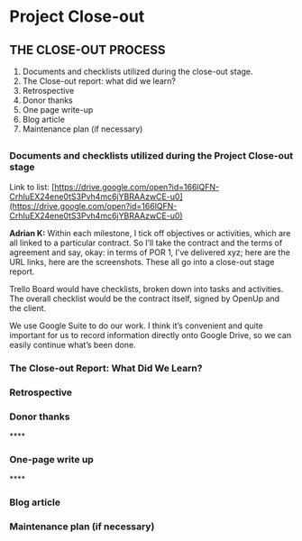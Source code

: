 # Project Close-out

## THE CLOSE-OUT PROCESS

1. Documents and checklists utilized during the close-out stage.
2. The Close-out report: what did we learn? 
3. Retrospective
4. Donor thanks
5. One page write-up
6. Blog article
7. Maintenance plan \(if necessary\) 

## 

### Documents and checklists utilized during the Project Close-out stage

Link to list: [https://drive.google.com/open?id=166lQFN-CrhIuEX24ene0tS3Pvh4mc6jYBRAAzwCE-u0](https://drive.google.com/open?id=166lQFN-CrhIuEX24ene0tS3Pvh4mc6jYBRAAzwCE-u0)

**Adrian K:** Within each milestone, I tick off objectives or activities, which are all linked to a particular contract. So I’ll take the contract and the terms of agreement and say, okay: in terms of POR 1, I’ve delivered xyz; here are the URL links, here are the screenshots. These all go into a close-out stage report.  


Trello Board would have checklists, broken down into tasks and activities. The overall checklist would be the contract itself, signed by OpenUp and the client.  

We use Google Suite to do our work. I think it’s convenient and quite important for us to record information directly onto Google Drive, so we can easily continue what’s been done.   


### The Close-out Report: What Did We Learn?

### Retrospective



### Donor thanks

\*\*\*\*

### One-page write up

\*\*\*\*

### Blog article

  


### Maintenance plan \(if necessary\)



